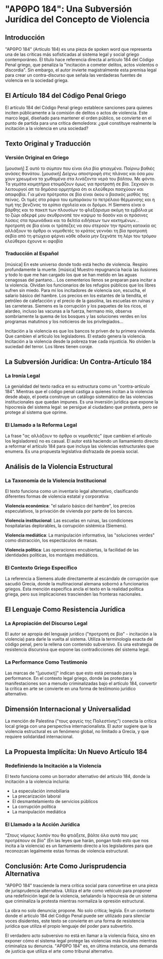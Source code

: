 # "ΑΡΘΡΟ 184": Una Subversión Jurídica del Concepto de Violencia

## Introducción

"ΑΡΘΡΟ 184" (Artículo 184) es una pieza de spoken word que representa una de las críticas más sofisticadas al sistema legal y social griego contemporáneo. El título hace referencia directa al artículo 184 del Código Penal griego, que penaliza la "incitación a cometer delitos, actos violentos o discordia". Sin embargo, el autor invierte magistralmente esta premisa legal para crear un contra-discurso que señala las verdaderas fuentes de violencia en la sociedad griega.

## El Artículo 184 del Código Penal Griego

El artículo 184 del Código Penal griego establece sanciones para quienes inciten públicamente a la comisión de delitos o actos de violencia. Este marco legal, diseñado para mantener el orden público, se convierte en el punto de partida para una crítica demoledora: ¿qué constituye realmente la incitación a la violencia en una sociedad?

## Texto Original y Traducción

### Versión Original en Griego

[μουσική]
Σ αυτό το σύμπαν που είναι όλα βία
φτιαγμένα.
Παίρνω βαθιές ανάσες θανάτου.
[μουσική]
Δείχνω αποστροφή στις πλάνας και όσα μου
χουν χρεωμένα τα χωθαμένα
στα λινάζοντα νερά του βάλτου. Με φόντο.
Τα γεμάτα κοιμητήρια ετοιμάζουν όμως για
προτροπή σε βία. Ξεχνούν οι λειτουργοί
απ τα δημόσια ορμητήρια ότι οι ελεύθεροι
πασχύουν και απαφοβία. Για μένα
πρότροποι σε βία είναι άκου ο βασικός
μισθός της πείνας. Οι τιμές στα ράφια
του εμποράκου το πετρέλαιο θέρμανσης και
η τιμή της βενζίνας τα ερίπια σχολεία
και οι δρόμοι. Η Siemens είναι ο βάρθης
και το πακεπ των πλουσίων το φλεξάρισμα
ακόμη τα εμβόλια με το ζώρι αδερφέ μου
σκυθρονοπέ τον καψιμο το δασόν και οι
πράσινες λύσεις στα πρωινάδικα και τα
δελτία ειδήσεων των κεκτημένων...
προτροπή σε βία είναι οι τράπεζες να
σου στερούν την πρώτη κατοικία ας
αλλάξουν το άρθρο οι νομοθετές το κράτος
γεννάει τη βία προτροπή σεβία από τη
φτώχεια
φέρνει κάθε αδικία μην ξεχνάτε τη λέρι
του τρόμου ελεύθεροι έχουνε κι αφοβία

### Traducción al Español

[música]
En este universo donde todo está hecho de violencia.
Respiro profundamente la muerte.
[música]
Muestro repugnancia hacia las ilusiones y todo lo que me han cargado los que se han metido en las aguas cenagosas del pantano...
Los cementerios llenos se preparan para incitar a la violencia. Olvidan los funcionarios de los refugios públicos que los libres sufren sin miedo. Para mí los incitadores de violencia son, escucha, el salario básico del hambre. Los precios en los estantes de la tiendita, el petróleo de calefacción y el precio de la gasolina, las escuelas en ruinas y las carreteras. Siemens es la corrupción y los paquetes de los ricos, el alardeo, incluso las vacunas a la fuerza, hermano mío, observa sombríamente la quema de los bosques y las soluciones verdes en los programas matutinos y los noticieros de los privilegiados...

Incitación a la violencia es que los bancos te priven de tu primera vivienda. Que cambien el artículo los legisladores. El estado genera la violencia. Incitación a la violencia desde la pobreza trae cada injusticia. No olviden la suciedad del terror. Los libres tienen coraje.

## La Subversión Jurídica: Un Contra-Artículo 184

### La Ironía Legal

La genialidad del texto radica en su estructura como un "contra-artículo 184". Mientras que el código penal castiga a quienes incitan a la violencia desde abajo, el poeta construye un catálogo sistemático de las violencias institucionales que quedan impunes. Es una inversión jurídica que expone la hipocresía del sistema legal: se persigue al ciudadano que protesta, pero se protege al sistema que oprime.

### El Llamado a la Reforma Legal

La frase "ας αλλάξουν το άρθρο οι νομοθετές" (que cambien el artículo los legisladores) no es casual. El autor está haciendo un llamamiento directo a reformar el artículo 184 para que incluya las violencias estructurales que enumera. Es una propuesta legislativa disfrazada de poesía social.

## Análisis de la Violencia Estructural

### La Taxonomía de la Violencia Institucional

El texto funciona como un inventario legal alternativo, clasificando diferentes formas de violencia estatal y corporativa:

**Violencia económica**: "el salario básico del hambre", los precios especulativos, la privación de vivienda por parte de los bancos.

**Violencia institucional**: Las escuelas en ruinas, las condiciones hospitalarias deplorables, la corrupción sistémica (Siemens).

**Violencia mediática**: La manipulación informativa, las "soluciones verdes" como distracción, los espectáculos de masas.

**Violencia política**: Las operaciones encubiertas, la facilidad de las identidades políticas, los montajes mediáticos.

### El Contexto Griego Específico

La referencia a Siemens alude directamente al escándalo de corrupción que sacudió Grecia, donde la multinacional alemana sobornó a funcionarios griegos. Esta mención específica ancla el texto en la realidad política griega, pero sus implicaciones trascienden las fronteras nacionales.

## El Lenguaje Como Resistencia Jurídica

### La Apropiación del Discurso Legal

El autor se apropia del lenguaje jurídico ("προτροπή σε βία" - incitación a la violencia) para darle la vuelta al sistema. Utiliza la terminología exacta del código penal, pero la rellena con contenido subversivo. Es una estrategia de resistencia discursiva que expone las contradicciones del sistema legal.

### La Performance Como Testimonio

Las marcas de "[μουσική]" indican que esto está pensado para la performance. En el contexto legal griego, donde las protestas y manifestaciones son a menudo criminalizadas bajo el artículo 184, convertir la crítica en arte se convierte en una forma de testimonio jurídico alternativo.

## Dimensión Internacional y Universalidad

La mención de Palestina ("τους φαγείς της Παλεστίνης") conecta la crítica local griega con una perspectiva internacionalista. El autor sugiere que la violencia estructural es un fenómeno global, no limitado a Grecia, y que requiere solidaridad internacional.

## La Propuesta Implícita: Un Nuevo Artículo 184

### Redefiniendo la Incitación a la Violencia

El texto funciona como un borrador alternativo del artículo 184, donde la incitación a la violencia incluiría:
- La especulación inmobiliaria
- La precarización laboral
- El desmantelamiento de servicios públicos
- La corrupción política
- La manipulación mediática

### El Llamado a la Acción Jurídica

"Στους νόμους λοιπόν που θα φτιάξετε, βάλτε όλα αυτά που μας προτρέπουν σε βία" (En las leyes que harán, pongan todo esto que nos incita a la violencia) es un llamamiento directo a los legisladores para que reconozcan legalmente estas formas de violencia estructural.

## Conclusión: Arte Como Jurisprudencia Alternativa

"ΑΡΘΡΟ 184" trasciende la mera crítica social para convertirse en una pieza de jurisprudencia alternativa. Utiliza el arte como vehículo para proponer una redefinición legal de la violencia, señalando la hipocresía de un sistema que criminaliza la protesta mientras normaliza la opresión estructural.

La obra no solo denuncia; propone. No solo critica; legisla. En un contexto donde el artículo 184 del Código Penal puede ser utilizado para silenciar voces disidentes, este texto se convierte en una forma de resistencia jurídica que utiliza el propio lenguaje del poder para subvertirlo.

El verdadero acto subversivo no está en llamar a la violencia física, sino en exponer cómo el sistema legal protege las violencias más brutales mientras criminaliza su denuncia. "ΑΡΘΡΟ 184" es, en última instancia, una demanda de justicia que utiliza el arte como tribunal alternativo.